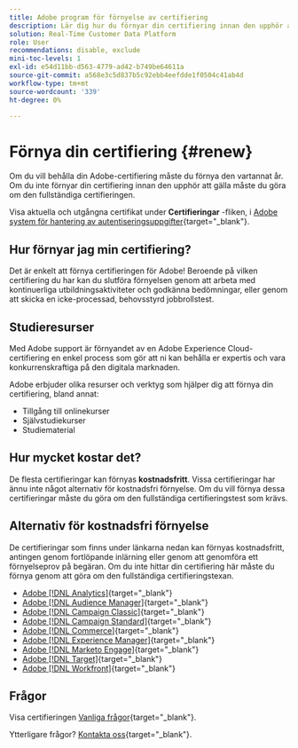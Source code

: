 ```yaml
---
title: Adobe program för förnyelse av certifiering
description: Lär dig hur du förnyar din certifiering innan den upphör att gälla.
solution: Real-Time Customer Data Platform
role: User
recommendations: disable, exclude
mini-toc-levels: 1
exl-id: e54d11bb-d563-4779-ad42-b749be64611a
source-git-commit: a568e3c5d837b5c92ebb4eefdde1f0504c41ab4d
workflow-type: tm+mt
source-wordcount: '339'
ht-degree: 0%

---
```


# Förnya din certifiering {#renew}

Om du vill behålla din Adobe-certifiering måste du förnya den vartannat år. Om du inte förnyar din certifiering innan den upphör att gälla måste du göra om den fullständiga certifieringen.

Visa aktuella och utgångna certifikat under **Certifieringar** -fliken, i [Adobe system för hantering av autentiseringsuppgifter](https://www.certmetrics.com/adobe/candidate/cert_summary.aspx){target="_blank"}.

## Hur förnyar jag min certifiering?

Det är enkelt att förnya certifieringen för Adobe! Beroende på vilken certifiering du har kan du slutföra förnyelsen genom att arbeta med kontinuerliga utbildningsaktiviteter och godkänna bedömningar, eller genom att skicka en icke-processad, behovsstyrd jobbrollstest.

## Studieresurser

Med Adobe support är förnyandet av en Adobe Experience Cloud-certifiering en enkel process som gör att ni kan behålla er expertis och vara konkurrenskraftiga på den digitala marknaden.

Adobe erbjuder olika resurser och verktyg som hjälper dig att förnya din certifiering, bland annat:

* Tillgång till onlinekurser
* Självstudiekurser
* Studiematerial

## Hur mycket kostar det?

De flesta certifieringar kan förnyas **kostnadsfritt**. Vissa certifieringar har ännu inte något alternativ för kostnadsfri förnyelse. Om du vill förnya dessa certifieringar måste du göra om den fullständiga certifieringstest som krävs.

## Alternativ för kostnadsfri förnyelse

De certifieringar som finns under länkarna nedan kan förnyas kostnadsfritt, antingen genom fortlöpande inlärning eller genom att genomföra ett förnyelseprov på begäran. Om du inte hittar din certifiering här måste du förnya genom att göra om den fullständiga certifieringstexan.


* [Adobe [!DNL Analytics]](https://experienceleague.adobe.com/docs/certification/certification/technical-certifications/aa/aa-renew.html){target="_blank"}
* [Adobe [!DNL Audience Manager]](https://experienceleague.adobe.com/docs/certification/certification/technical-certifications/aam/aam-renew.html){target="_blank"}
* [Adobe [!DNL Campaign Classic]](https://experienceleague.adobe.com/docs/certification/certification/technical-certifications/acc/acc-renew.html){target="_blank"}
* [Adobe [!DNL Campaign Standard]](https://experienceleague.adobe.com/docs/certification/certification/technical-certifications/acs/acs-renew.html){target="_blank"}
* [Adobe [!DNL Commerce]](https://experienceleague.adobe.com/docs/certification/certification/technical-certifications/ac/ac-renew.html){target="_blank"}
* [Adobe [!DNL Experience Manager]](https://experienceleague.adobe.com/docs/certification/certification/technical-certifications/aem/aem-renew.html){target="_blank"}
* [Adobe [!DNL Marketo Engage]](https://experienceleague.adobe.com/docs/certification/certification/technical-certifications/ame/ame-renew.html){target="_blank"}
* [Adobe [!DNL Target]](https://experienceleague.adobe.com/docs/certification/certification/technical-certifications/at/at-renew.html){target="_blank"}
* [Adobe [!DNL Workfront]](https://experienceleague.adobe.com/docs/certification/program/technical-certifications/aw/aw-renew.html){target="_blank"}

## Frågor

Visa certifieringen [Vanliga frågor](https://experienceleague.adobe.com/docs/certification/certification/faq.html){target="_blank"}.

Ytterligare frågor? [Kontakta oss](mailto:certif@adobe.com){target="_blank"}.
